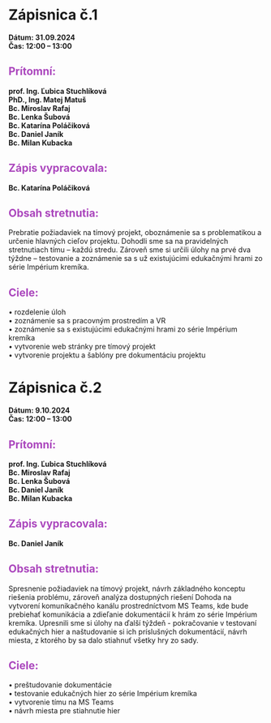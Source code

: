 # Zápisnica č.1

**Dátum: 31.09.2024**<br>
**Čas: 12:00 – 13:00**

## <span style="color:#AB47BD">Prítomní:</span>

**prof. Ing. Ľubica Stuchlíková**<br>
**PhD., Ing. Matej Matuš**<br>
**Bc. Miroslav Rafaj**<br>
**Bc. Lenka Šubová**<br>
**Bc. Katarína Poláčiková**<br>
**Bc. Daniel Janík**<br>
**Bc. Milan Kubacka**

## <span style="color:#AB47BD">Zápis vypracovala:</span>

**Bc. Katarína Poláčiková**

## <span style="color:#AB47BD">Obsah stretnutia:</span>

Prebratie požiadaviek na tímový projekt, oboznámenie sa s problematikou a určenie hlavných cieľov projektu. Dohodli sme sa na pravidelných stretnutiach tímu – každú stredu. Zároveň sme si určili úlohy na prvé dva týždne – testovanie a zoznámenie sa s už existujúcimi edukačnými hrami zo série Impérium kremíka.

## <span style="color:#AB47BD">Ciele:</span>

• rozdelenie úloh<br>
• zoznámenie sa s pracovným prostredím a VR<br>
• zoznámenie sa s existujúcimi edukačnými hrami zo série Impérium kremíka<br>
• vytvorenie web stránky pre tímový projekt<br>
• vytvorenie projektu a šablóny pre dokumentáciu projektu

# Zápisnica č.2

**Dátum: 9.10.2024**<br>
**Čas: 12:00 – 13:00**

## <span style="color:#AB47BD">Prítomní:</span>

**prof. Ing. Ľubica Stuchlíková**<br>
**Bc. Miroslav Rafaj**<br>
**Bc. Lenka Šubová**<br>
**Bc. Daniel Janík**<br>
**Bc. Milan Kubacka**

## <span style="color:#AB47BD">Zápis vypracovala:</span>

**Bc. Daniel Janík**

## <span style="color:#AB47BD">Obsah stretnutia:</span>

Spresnenie požiadaviek na tímový projekt, návrh základného konceptu riešenia problému, zároveň analýza dostupných riešení
Dohoda na vytvorení komunikačného kanálu prostredníctvom MS Teams, kde bude prebiehať komunikácia a zdieľanie dokumentácií
k hrám zo série Impérium kremíka. Upresnili sme si úlohy na ďalší týždeň - pokračovanie v testovaní edukačných hier a
naštudovanie si ich príslušných dokumentácií, návrh miesta, z ktorého by sa dalo stiahnuť všetky hry zo sady.

## <span style="color:#AB47BD">Ciele:</span>

• preštudovanie dokumentácie<br>
• testovanie edukačných hier zo série Impérium kremíka<br>
• vytvorenie tímu na MS Teams<br>
• návrh miesta pre stiahnutie hier<br>
